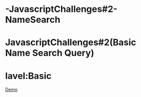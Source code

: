 ﻿# -JavascriptChallenges#2-NameSearch

# JavascriptChallenges#2(Basic Name Search Query)

# lavel:Basic

[Demo](https://kawshar798.github.io/JavascriptChallenges-2-NameSearch/)
